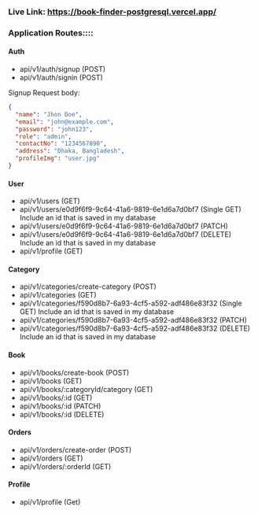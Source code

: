 
### Live Link: https://book-finder-postgresql.vercel.app/

### Application Routes::::

#### Auth

- api/v1/auth/signup (POST)
- api/v1/auth/signin (POST)

Signup Request body:

```json
{
  "name": "Jhon Doe",
  "email": "john@example.com",
  "password": "john123",
  "role": "admin",
  "contactNo": "1234567890",
  "address": "Dhaka, Bangladesh",
  "profileImg": "user.jpg"
}
```

#### User

- api/v1/users (GET)
- api/v1/users/e0d9f6f9-9c64-41a6-9819-6e1d6a7d0bf7 (Single GET) Include an id that is saved in my database
- api/v1/users/e0d9f6f9-9c64-41a6-9819-6e1d6a7d0bf7 (PATCH)
- api/v1/users/e0d9f6f9-9c64-41a6-9819-6e1d6a7d0bf7 (DELETE) Include an id that is saved in my database
- api/v1/profile (GET)

#### Category

- api/v1/categories/create-category (POST)
- api/v1/categories (GET)
- api/v1/categories/f590d8b7-6a93-4cf5-a592-adf486e83f32 (Single GET) Include an id that is saved in my database
- api/v1/categories/f590d8b7-6a93-4cf5-a592-adf486e83f32 (PATCH)
- api/v1/categories/f590d8b7-6a93-4cf5-a592-adf486e83f32 (DELETE) Include an id that is saved in my database

#### Book

- api/v1/books/create-book (POST)
- api/v1/books (GET)
- api/v1/books/:categoryId/category (GET)
- api/v1/books/:id (GET)
- api/v1/books/:id (PATCH)
- api/v1/books/:id (DELETE)

#### Orders

- api/v1/orders/create-order (POST)
- api/v1/orders (GET)
- api/v1/orders/:orderId (GET)

#### Profile

- api/v1/profile (Get)
